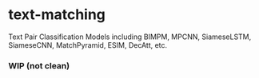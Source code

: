# text-matching
Text Pair Classification Models including BIMPM, MPCNN, SiameseLSTM, SiameseCNN, MatchPyramid, ESIM, DecAtt, etc.
### WIP (not clean)

